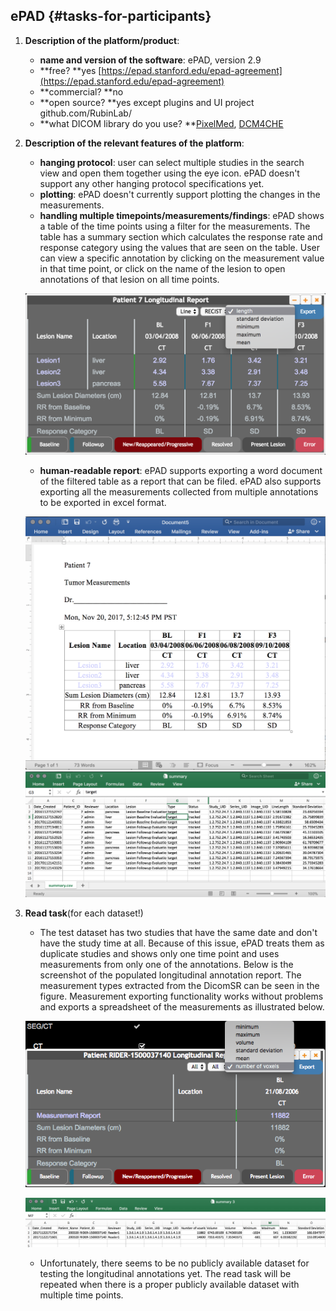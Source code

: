 ## ePAD {#tasks-for-participants}

1. **Description of the platform/product**:

   * **name and version of the software**: ePAD, version 2.9
   * **free? **yes [https://epad.stanford.edu/epad-agreement](https://epad.stanford.edu/epad-agreement)
   * **commercial? **no
   * **open source? **yes except plugins and UI project github.com/RubinLab/
   * **what DICOM library do you use? **[PixelMed](http://www.pixelmed.com/), [DCM4CHE](http://www.dcm4che.org/)

2. **Description of the relevant features of the platform**:

   * **hanging protocol**: user can select multiple studies in the search view and open them together using the eye icon. ePAD doesn't support any other hanging protocol specifications yet.
   * **plotting**: ePAD doesn't currently support plotting the changes in the measurements.
   * **handling multiple timepoints/measurements/findings**: ePAD shows a table of the time points using a filter for the measurements. The table has a summary section which calculates the response rate and response category using the values that are seen on the table. User can view a specific annotation by clicking on the measurement value in that time point, or click on the name of the lesion to open annotations of that lesion on all time points.

   ![](/results/longitudinal-annotation/epad/longitudinal_sample.png)

   * **human-readable report**: ePAD supports exporting a word document of the filtered table as a report that can be filed. ePAD also supports exporting all the measurements collected from multiple annotations to be exported in excel format.

   ![](/results/longitudinal-annotation/epad/word_sample.png)![](/results/longitudinal-annotation/epad/excel_sample.png)

3. **Read task**\(for each dataset!\)

   * The test dataset has two studies that have the same date and don't have the study time at all. Because of this issue, ePAD treats them as duplicate studies and shows only one time point and uses measurements from only one of the annotations. Below is the screenshot of the populated longitudinal annotation report. The measurement types extracted from the DicomSR can be seen in the figure. Measurement exporting functionality works without problems and exports a spreadsheet of the measurements as illustrated below.

   ![](/results/longitudinal-annotation/epad/test1.png)  

   ![](/results/longitudinal-annotation/epad/test1Excel.png)

   * Unfortunately, there seems to be no publicly available dataset for testing the longitudinal annotations yet. The read task will be repeated when there is a proper publicly available dataset with multiple time points.




